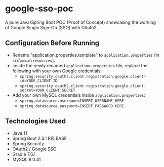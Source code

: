 # google-sso-poc
A pure Java/Spring Boot POC (Proof of Concept) showcasing the working of Google Single Sign-On (SSO) with OAuth2.

## Configuration Before Running
- Rename "application.properties.template" to `application.properties` (in `src\main\resources`).
- Inside the newly renamed `application.properties` file, replace the following with your own Google credentials:
  - `spring.security.oauth2.client.registration.google.client-id=YOUR_CLIENT_ID`
  - `spring.security.oauth2.client.registration.google.client-secret=YOUR_CLIENT_SECRET`
- Add your own MySQL credentials inside `application.properties`:
  - `spring.datasource.username=INSERT_USERNAME_HERE`
  - `spring.datasource.password=INSERT_PASSWORD_HERE`


## Technologies Used
- Java 11
- Spring Boot 2.3.1 RELEASE
- Spring Security
- OAuth2 / Google SSO
- Gradle 7.6.1
- MySQL 8.0.41
